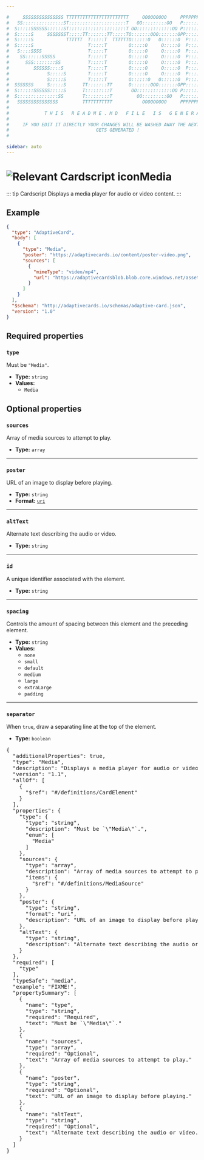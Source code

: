 ```yaml
---

#     SSSSSSSSSSSSSSS TTTTTTTTTTTTTTTTTTTTTTT     OOOOOOOOO     PPPPPPPPPPPPPPPPP    !!!  
#   SS:::::::::::::::ST:::::::::::::::::::::T   OO:::::::::OO   P::::::::::::::::P  !!:!! 
#  S:::::SSSSSS::::::ST:::::::::::::::::::::T OO:::::::::::::OO P::::::PPPPPP:::::P !:::! 
#  S:::::S     SSSSSSST:::::TT:::::::TT:::::TO:::::::OOO:::::::OPP:::::P     P:::::P!:::! 
#  S:::::S            TTTTTT  T:::::T  TTTTTTO::::::O   O::::::O  P::::P     P:::::P!:::! 
#  S:::::S                    T:::::T        O:::::O     O:::::O  P::::P     P:::::P!:::! 
#   S::::SSSS                 T:::::T        O:::::O     O:::::O  P::::PPPPPP:::::P !:::! 
#    SS::::::SSSSS            T:::::T        O:::::O     O:::::O  P:::::::::::::PP  !:::! 
#      SSS::::::::SS          T:::::T        O:::::O     O:::::O  P::::PPPPPPPPP    !:::! 
#         SSSSSS::::S         T:::::T        O:::::O     O:::::O  P::::P            !:::! 
#              S:::::S        T:::::T        O:::::O     O:::::O  P::::P            !!:!! 
#              S:::::S        T:::::T        O::::::O   O::::::O  P::::P             !!!   
#  SSSSSSS     S:::::S      TT:::::::TT      O:::::::OOO:::::::OPP::::::PP                 
#  S::::::SSSSSS:::::S      T:::::::::T       OO:::::::::::::OO P::::::::P           !!!  
#  S:::::::::::::::SS       T:::::::::T         OO:::::::::OO   P::::::::P          !!:!! 
#   SSSSSSSSSSSSSSS         TTTTTTTTTTT           OOOOOOOOO     PPPPPPPPPP           !!!  
#                                                                                          
#             T H I S   R E A D M E . M D   F I L E   I S   G E N E R A T E D !           
#                                                                                         
#     IF YOU EDIT IT DIRECTLY YOUR CHANGES WILL BE WASHED AWAY THE NEXT TIME THIS FILE  
#                                GETS GENERATED !
#                                                                                         

sidebar: auto
---
```


# <img class="header-prefix-icon" :src="$withBase('/cardscript-assets/icons/24dp/media.svg')" alt="Relevant Cardscript icon">Media

::: tip Cardscript
Displays a media player for audio or video content.
:::

## Example

``` json
{
  "type": "AdaptiveCard",
  "body": [
    {
      "type": "Media",
      "poster": "https://adaptivecards.io/content/poster-video.png",
      "sources": [
        {
          "mimeType": "video/mp4",
          "url": "https://adaptivecardsblob.blob.core.windows.net/assets/AdaptiveCardsOverviewVideo.mp4"
        }
      ]
    }
  ],
  "$schema": "http://adaptivecards.io/schemas/adaptive-card.json",
  "version": "1.0"
}
```

## Required properties

### `type`

Must be `"Media"`.

* **Type:** `string`
* **Values:**
  * `Media`

## Optional properties

### `sources`

Array of media sources to attempt to play.

* **Type:** `array`

----

### `poster`

URL of an image to display before playing.

* **Type:** `string`
* **Format:** [`uri`](https://json-schema.org/understanding-json-schema/reference/string.html#format)

----

### `altText`

Alternate text describing the audio or video.

* **Type:** `string`

----

### `id`

A unique identifier associated with the element.

* **Type:** `string`

----

### `spacing`

Controls the amount of spacing between this element and the preceding element.

* **Type:** `string`
* **Values:**
  * `none`
  * `small`
  * `default`
  * `medium`
  * `large`
  * `extraLarge`
  * `padding`

----

### `separator`

When `true`, draw a separating line at the top of the element.

* **Type:** `boolean`



<pre>
{
  "additionalProperties": true,
  "type": "Media",
  "description": "Displays a media player for audio or video content.",
  "version": "1.1",
  "allOf": [
    {
      "$ref": "#/definitions/CardElement"
    }
  ],
  "properties": {
    "type": {
      "type": "string",
      "description": "Must be `\"Media\"`.",
      "enum": [
        "Media"
      ]
    },
    "sources": {
      "type": "array",
      "description": "Array of media sources to attempt to play.",
      "items": {
        "$ref": "#/definitions/MediaSource"
      }
    },
    "poster": {
      "type": "string",
      "format": "uri",
      "description": "URL of an image to display before playing."
    },
    "altText": {
      "type": "string",
      "description": "Alternate text describing the audio or video."
    }
  },
  "required": [
    "type"
  ],
  "typeSafe": "media",
  "example": "FIXME!",
  "propertySummary": [
    {
      "name": "type",
      "type": "string",
      "required": "Required",
      "text": "Must be `\"Media\"`."
    },
    {
      "name": "sources",
      "type": "array",
      "required": "Optional",
      "text": "Array of media sources to attempt to play."
    },
    {
      "name": "poster",
      "type": "string",
      "required": "Optional",
      "text": "URL of an image to display before playing."
    },
    {
      "name": "altText",
      "type": "string",
      "required": "Optional",
      "text": "Alternate text describing the audio or video."
    }
  ]
}
</pre>

